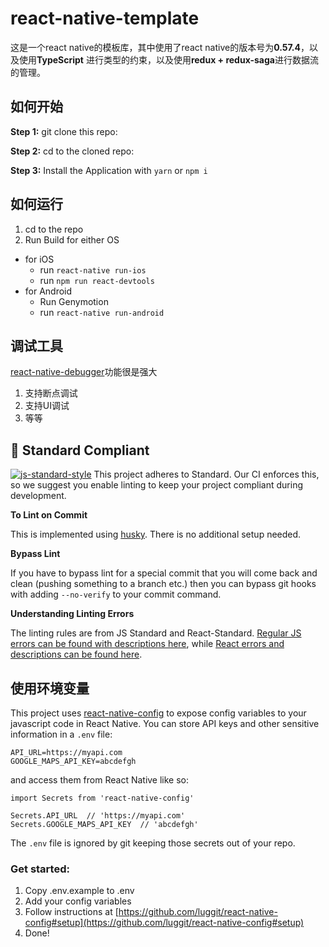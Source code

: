 # react-native-template

这是一个react native的模板库，其中使用了react native的版本号为**0.57.4**，以及使用**TypeScript**
进行类型的约束，以及使用**redux + redux-saga**进行数据流的管理。


## 如何开始

**Step 1:** git clone this repo:

**Step 2:** cd to the cloned repo:

**Step 3:** Install the Application with `yarn` or `npm i`


## 如何运行

1. cd to the repo
2. Run Build for either OS
  * for iOS
    * run `react-native run-ios`
    * run `npm run react-devtools`
  * for Android
    * Run Genymotion
    * run `react-native run-android`

## 调试工具
  [react-native-debugger](https://github.com/jhen0409/react-native-debugger)功能很是强大
  1. 支持断点调试
  2. 支持UI调试
  3. 等等

## :no_entry_sign: Standard Compliant

[![js-standard-style](https://cdn.rawgit.com/feross/standard/master/badge.svg)](https://github.com/feross/standard)
This project adheres to Standard.  Our CI enforces this, so we suggest you enable linting to keep your project compliant during development.

**To Lint on Commit**

This is implemented using [husky](https://github.com/typicode/husky). There is no additional setup needed.

**Bypass Lint**

If you have to bypass lint for a special commit that you will come back and clean (pushing something to a branch etc.) then you can bypass git hooks with adding `--no-verify` to your commit command.

**Understanding Linting Errors**

The linting rules are from JS Standard and React-Standard.  [Regular JS errors can be found with descriptions here](http://eslint.org/docs/rules/), while [React errors and descriptions can be found here](https://github.com/yannickcr/eslint-plugin-react).

## 使用环境变量

This project uses [react-native-config](https://github.com/luggit/react-native-config) to expose config variables to your javascript code in React Native. You can store API keys
and other sensitive information in a `.env` file:

```
API_URL=https://myapi.com
GOOGLE_MAPS_API_KEY=abcdefgh
```

and access them from React Native like so:

```
import Secrets from 'react-native-config'

Secrets.API_URL  // 'https://myapi.com'
Secrets.GOOGLE_MAPS_API_KEY  // 'abcdefgh'
```

The `.env` file is ignored by git keeping those secrets out of your repo.

### Get started:
1. Copy .env.example to .env
2. Add your config variables
3. Follow instructions at [https://github.com/luggit/react-native-config#setup](https://github.com/luggit/react-native-config#setup)
4. Done!
